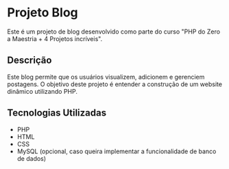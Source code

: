 # Projeto Blog

Este é um projeto de blog desenvolvido como parte do curso "PHP do Zero a Maestria + 4 Projetos incríveis".

## Descrição

Este blog permite que os usuários visualizem, adicionem e gerenciem postagens. O objetivo deste projeto é entender a construção de um website dinâmico utilizando PHP.

## Tecnologias Utilizadas

- PHP
- HTML
- CSS
- MySQL (opcional, caso queira implementar a funcionalidade de banco de dados)

